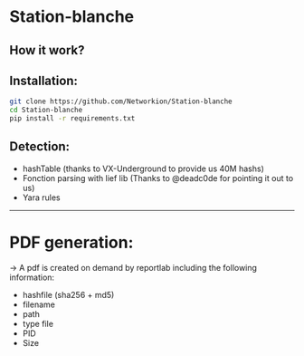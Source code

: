 # Station-blanche

## How it work?


## Installation:

```sh
git clone https://github.com/Networkion/Station-blanche
cd Station-blanche
pip install -r requirements.txt
```

## Detection:

- hashTable (thanks to VX-Underground to provide us 40M hashs)
- Fonction parsing with lief lib (Thanks to @deadc0de for pointing it out to us)
- Yara rules

-----
# PDF generation: 

-> A pdf is created on demand by reportlab including the following information:

- hashfile (sha256 + md5)
- filename
- path
- type file
- PID
- Size